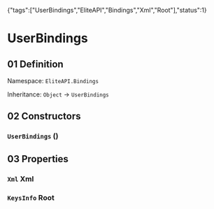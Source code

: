{"tags":["UserBindings","EliteAPI","Bindings","Xml","Root"],"status":1}

# UserBindings

## 01 Definition

Namespace: `EliteAPI.Bindings`

Inheritance: `Object` → `UserBindings`

## 02 Constructors

### `UserBindings` ()

## 03 Properties

### `Xml` Xml

### `KeysInfo` Root

